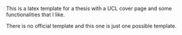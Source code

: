 This is a latex template for a thesis with a UCL cover page and some functionalities that I like.

There is no official template and this one is just one possible template.